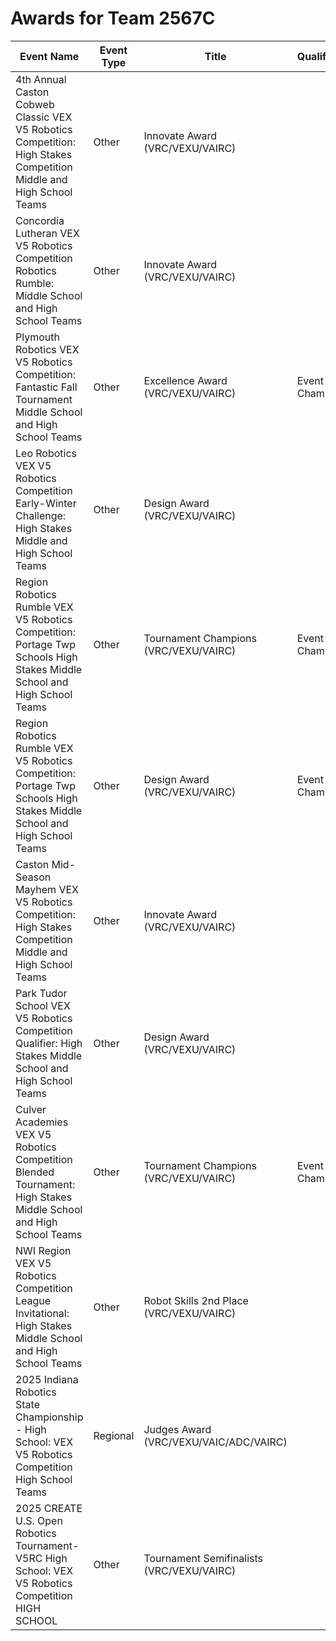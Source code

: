 # Awards for Team 2567C

| Event Name | Event Type | Title | Qualifications |
|------------|------------|-------|----------------|
| 4th Annual Caston Cobweb Classic VEX V5 Robotics Competition: High Stakes Competition Middle and High School Teams | Other | Innovate Award (VRC/VEXU/VAIRC) |  |
| Concordia Lutheran VEX V5 Robotics Competition Robotics Rumble: Middle School and High School Teams | Other | Innovate Award (VRC/VEXU/VAIRC) |  |
| Plymouth Robotics VEX V5 Robotics Competition: Fantastic Fall Tournament Middle School and High School Teams | Other | Excellence Award (VRC/VEXU/VAIRC) | Event Region Championship |
| Leo Robotics VEX V5 Robotics Competition Early-Winter Challenge: High Stakes Middle and High School Teams | Other | Design Award (VRC/VEXU/VAIRC) |  |
| Region Robotics Rumble VEX V5 Robotics Competition: Portage Twp Schools High Stakes Middle School and High School Teams | Other | Tournament Champions (VRC/VEXU/VAIRC) | Event Region Championship |
| Region Robotics Rumble VEX V5 Robotics Competition: Portage Twp Schools High Stakes Middle School and High School Teams | Other | Design Award (VRC/VEXU/VAIRC) | Event Region Championship |
| Caston Mid-Season Mayhem VEX V5 Robotics Competition: High Stakes Competition Middle and High School Teams | Other | Innovate Award (VRC/VEXU/VAIRC) |  |
| Park Tudor School VEX V5 Robotics Competition Qualifier: High Stakes Middle School and High School Teams | Other | Design Award (VRC/VEXU/VAIRC) |  |
| Culver Academies VEX V5 Robotics Competition Blended Tournament: High Stakes Middle School and High School Teams | Other | Tournament Champions (VRC/VEXU/VAIRC) | Event Region Championship |
| NWI Region VEX V5 Robotics Competition League Invitational: High Stakes Middle School and High School Teams | Other | Robot Skills 2nd Place (VRC/VEXU/VAIRC) |  |
| 2025 Indiana Robotics State Championship - High School: VEX V5 Robotics Competition High School Teams | Regional | Judges Award (VRC/VEXU/VAIC/ADC/VAIRC) |  |
| 2025 CREATE U.S. Open Robotics Tournament- V5RC High School: VEX V5 Robotics Competition HIGH SCHOOL | Other | Tournament Semifinalists (VRC/VEXU/VAIRC) |  |
